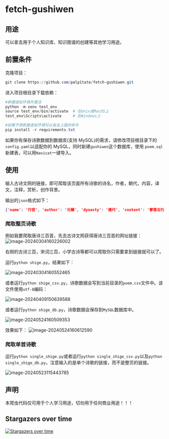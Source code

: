 # fetch-gushiwen

## 用途

可以拿去用于个人知识库、知识图谱的创建等其他学习用途。

## 前置条件

克隆项目：

```powershell
git clone https://github.com/palp1tate/fetch-gushiwen.git
```

进入项目根目录下载依赖：

```powershell
#新建虚拟环境并激活
python -m venv test_env
source test_env/bin/activate  # 在Unix或MacOS上
test_env\Scripts\activate     # 在Windows上

#如果不想新建虚拟环境可以省去上面的命令
pip install -r requirements.txt
```

如果你有保存诗歌数据到数据库(支持 MySQL)的需求，请修改项目根目录下的`config.yaml`以适配你的 MySQL，同时新建`gushiwen`这个数据库，使用 `poem.sql`新建表，可以用`Navicat`一键导入。

## 使用

输入古诗文网的链接，即可爬取该页面所有诗歌的诗名，作者，朝代，内容，译文，注释，赏析，创作背景。

输出的`json`格式如下：

```json
{'name': '行宫', 'author': '元稹', 'dynasty': '唐代', 'content': '寥落古行宫，宫花寂寞红。白头宫女在，闲坐说玄宗。', 'trans': '曾经富丽堂皇的古行宫已是一片荒凉冷落，宫中艳丽的花儿在寂寞寥落中开放。幸存的几个满头白发的宫女，闲坐无事只能谈论着玄宗轶事。', 'annotation': '寥（liáo）落：寂寞冷落。行宫：皇帝在京城之外的宫殿。这里指当时东都洛阳的皇帝行宫上阳宫。宫花：行宫里的花。白头宫女：据白居易《上阳白发人》，一些宫女天宝末年被“潜配”到上阳宫，在这冷宫里一闭四十多年，成了白发宫人。说：谈论。玄宗：指唐玄宗。', 'appreciation': '元稹的这首《行宫》是一首抒发盛衰之感的诗，这首短小精悍的五绝具有深邃的意境，富有隽永的诗味，倾诉了宫女无穷的哀怨之情，寄托了诗人深沉的盛衰之感。诗人先写环境。首句中“寥落”已点出行宫的空虚冷落，又着一“古”字，更显其破旧之象。这样的环境本身就暗示着昔盛今衰的变迁。而后以“宫花寂寞红”续接，此处可见运思缜密。娇艳红花与古旧行宫相映衬，更见行宫“寥落”，加强了时移世迁的盛衰之感。两句景语，令人心无旁骛，只有沉沉的感伤。后两句由景及人，写宫女，“白头”与第二句中的红花相映衬。宫中花开如旧，而当年花容月貌的宫女已变成了白发老妇。物是人非，此间包含着多少哀怨、多少凄凉便不言而喻了。末句“闲”字与上文“寂寞”相照应，写出宫女们长年受冷落的孤寂与无奈。过去她们的一颦一笑、盛装丽服只为取悦君王，而今再无缘见龙颜，她们还能做什么呢？ 只能无聊地“闲”在冷宫。而这些宫女们所谈的仍旧是玄宗盛世。这一方面表现了她们对往昔生活的追忆，另方面也证明了如今无可言说的空虚。比较之下，那种深沉的盛衰之感越发鲜明突出而具体了。这里，寥落古行宫中的白头宫女，还是唐玄宗时代历史的见证人。唐玄宗在其继位后期，宠幸杨贵妃，终日沉溺在淫乐酒色之中，把政务全部委给奸相李林甫和杨国忠，朝纲紊乱，谄佞当道，终于酿成安史之乱。乱后，玄宗被迫退位，赫赫不可一世的大唐王朝亦从此一蹶不振，日益走向下坡路。白居易在《长恨歌》里曾深致感慨说：“缓歌慢舞凝丝竹，尽日君王看不足。渔阳鼙鼓动地来，惊破霓裳羽衣曲。”四句诗，已形象地概括出玄宗昏愦好色与亡国致乱的历史因由，其讽刺与揭露是十分深刻的。元稹这首短诗当然不可能象白诗那样铺张扬厉，极尽渲染之能事，他只能采取对照、暗示点染等方法，把这一段轰轰烈烈的历史高度浓缩，加以典型化的处理，从而让人回味咀嚼。寥落的古行宫，那在寂寞之中随岁月更替而自生自落的宫花，那红颜的少女变为白发老人，都深深地带有时代盛衰迁移的痕迹。白头宫女亲历开元、天宝之世，本身就是历史的见证人，“闲坐说玄宗”的由治而乱。这本是诗篇主旨所在，也是诗人认为应引以为戒的地方，却以貌似悠闲实则深沉的笔调加以表现，语少意多，有无穷之味。二十个字，地点、时间、人物、动作，全都表现出来了，构成了一幅非常生动的画面。这个画面触发读者联翩的浮想：宫女们年轻时都是花容月貌，娇姿艳质，这些美丽的宫女被禁闭在这冷落的古行宫中，成日寂寞无聊，看着宫花，花开花落，年复一年，青春消逝，红颜憔悴，白发频添，如此被摧残，往事岂堪重新回顾！然而，她们被幽闭冷宫，与世隔绝，别无话题，却只能回顾天宝时代玄宗遗事，此景此情，令人凄绝。“寥落”、“寂寞”、“闲坐”，既描绘当时的情景，也反映诗人的倾向。凄凉的身世，哀怨的情怀，盛衰的感慨，二十个字描绘出那样生动的画面，表现出那样深刻的思想。这首诗正是运用以少总多的表现手法，语少意足，有无穷味。另一个表现手法是以乐景写哀情。我国古典诗歌，其所写景物，有时从对立面的角度反衬心理，利用忧思愁苦的心情同良辰美景气氛之间的矛盾，以乐景写哀情，却能收到很好的艺术效果。这首诗也运用了这一手法。诗所要表现的是凄凉哀怨的心境，但却着意描绘红艳的宫花。红花一般是表现热闹场面，烘托欢乐情绪的，但在这里却起了很重要的反衬作用：盛开的红花和寥落的行宫相映衬，加强了时移世迁的盛衰之感；春天的红花和宫女的白发相映衬，表现了红颜易老的人生感慨；红花美景与凄寂心境相映衬，突出了宫女被禁闭的哀怨情绪。红花，在这里起了很大的作用。这都是利用好景致与恶心情的矛盾，来突出中心思想，即王夫之《姜斋诗话》所谓“以乐景写哀”，一倍增其哀。白居易《上阳白发人》“宫莺百啭愁厌闻，梁燕双栖老休妒”，也可以说是以乐写哀。不过白居易的写法直接揭示了乐景写哀情的矛盾，而元稹《行宫》则是以乐景作比较含蓄的反衬，显得更有余味。这首绝句语言平实，但很有概括力，精警动人，也很含蓄，给人以想象的天地，历史沧桑之感尽在不言之中，寓意深刻，自来评价很高。王建的《宫词》，白居易的《长恨歌》，元稹的《连昌宫词》，都是长达千字左右的宏篇巨制，详尽地描述了唐玄宗时代治乱兴衰的历史过程，感叹兴亡。总结教训，内容广博而深刻。元稹这首小诗总共不过二十个字，能入选《唐诗三百首》，与这些长篇巨作比美，可谓短小精悍，字字珠玑。', 'background': '元稹生活在中唐年代，正值唐朝经历过安史之乱不久，国力的各个方面都在走下坡路之时。这首诗可能是他在唐宪宗元和四年（809）作于洛阳。'}
```

### 爬取整页诗歌

例如我要爬取唐诗三百首，先去古诗文网获得唐诗三百首的网址链接：
![image-20240304160226002](https://cdn.jsdelivr.net/gh/palp1tate/ImgPicGo/img/image-20240304160226002.png)

右侧的古诗三百，宋词三百，小学古诗等都可以爬取你只需要拿到链接就可以了。

运行`python shige.py`，结果如下：

![image-20240304160552465](https://cdn.jsdelivr.net/gh/palp1tate/ImgPicGo/img/image-20240304160552465.png)

或者运行`python shige_csv.py`，诗歌数据会写到当前目录的`poem.csv`文件中。该文件使用`utf-8`编码：   

![image-20240409150639588](https://cdn.jsdelivr.net/gh/palp1tate/ImgPicGo/img/image-20240409150639588.png)

或者运行`python shige_db.py`，诗歌数据会保存到`MySQL`数据库中。

![image-20240524160509353](https://cdn.jsdelivr.net/gh/palp1tate/ImgPicGo/img/image-20240524160509353.png)

效果如下：
![image-20240524160612590](https://cdn.jsdelivr.net/gh/palp1tate/ImgPicGo/img/image-20240524160612590.png)

### 爬取单首诗歌

运行`python single_shige.py`或者运行`python single_shige_csv.py`以及`python single_shige_db.py`，注意输入的是单个诗歌的链接，而不是整页的链接。

![image-20240523115443785](https://cdn.jsdelivr.net/gh/palp1tate/ImgPicGo/img/image-20240523115443785.png)

## 声明

本爬虫代码仅可用于个人学习用途，切勿用于任何商业用途！！！

## Stargazers over time
[![Stargazers over time](https://starchart.cc/palp1tate/fetch-gushiwen.svg?variant=light)](https://starchart.cc/palp1tate/fetch-gushiwen)
